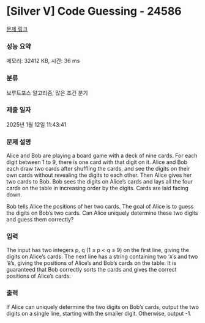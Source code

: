 # [Silver V] Code Guessing - 24586 

[문제 링크](https://www.acmicpc.net/problem/24586) 

### 성능 요약

메모리: 32412 KB, 시간: 36 ms

### 분류

브루트포스 알고리즘, 많은 조건 분기

### 제출 일자

2025년 1월 12일 11:43:41

### 문제 설명

<p>Alice and Bob are playing a board game with a deck of nine cards. For each digit between 1 to 9, there is one card with that digit on it. Alice and Bob each draw two cards after shuffling the cards, and see the digits on their own cards without revealing the digits to each other. Then Alice gives her two cards to Bob. Bob sees the digits on Alice’s cards and lays all the four cards on the table in increasing order by the digits. Cards are laid facing down.</p>

<p>Bob tells Alice the positions of her two cards. The goal of Alice is to guess the digits on Bob’s two cards. Can Alice uniquely determine these two digits and guess them correctly?</p>

### 입력 

 <p>The input has two integers p, q (1 ≤ p < q ≤ 9) on the first line, giving the digits on Alice’s cards. The next line has a string containing two ‘<code>A</code>’s and two ‘<code>B</code>’s, giving the positions of Alice’s and Bob’s cards on the table. It is guaranteed that Bob correctly sorts the cards and gives the correct positions of Alice’s cards.</p>

### 출력 

 <p>If Alice can uniquely determine the two digits on Bob’s cards, output the two digits on a single line, starting with the smaller digit. Otherwise, output -1.</p>

